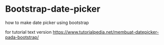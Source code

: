 # Bootstrap-date-picker
how to make date picker using bootstrap

for tutorial text version https://www.tutorialpedia.net/membuat-datepicker-pada-bootstrap/
